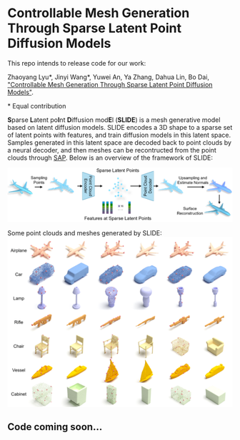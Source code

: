 # Controllable Mesh Generation Through Sparse Latent Point Diffusion Models
This repo intends to release code for our work: 

Zhaoyang Lyu\*, Jinyi Wang\*, Yuwei An, Ya Zhang, Dahua Lin, Bo Dai, ["Controllable Mesh Generation Through Sparse Latent Point Diffusion Models"](https://arxiv.org/abs/2303.07938).

\* Equal contribution

**S**parse **L**atent po**I**nt **D**iffusion mod**E**l (**SLIDE**) is a mesh generative model based on latent diffusion models.
SLIDE encodes a 3D shape to a sparse set of latent points with features, and train diffusion models in this latent space.
Samples generated in this latent space are decoded back to point clouds by a neural decoder, and then meshes can be recontructed from the point clouds through [SAP](https://arxiv.org/abs/2106.03452). Below is an overview of the framework of SLIDE:

![slide_overview](figures/overview.png)

Some point clouds and meshes generated by SLIDE:
![slide_examples](figures/examples.png)

## Code coming soon...
